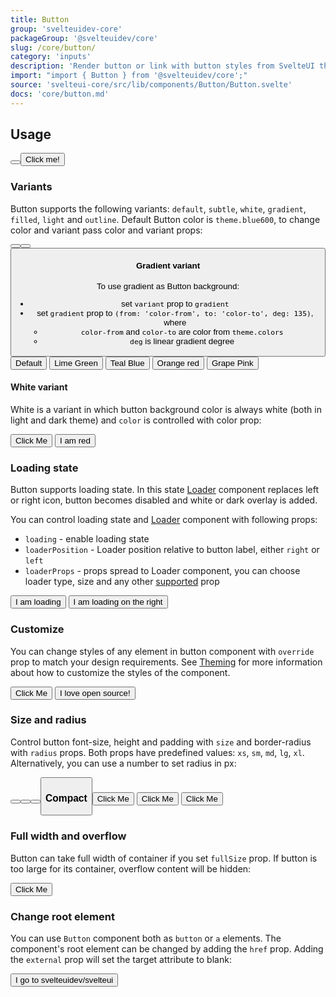```yaml
---
title: Button
group: 'svelteuidev-core'
packageGroup: '@svelteuidev/core'
slug: /core/button/
category: 'inputs'
description: 'Render button or link with button styles from SvelteUI theme'
import: "import { Button } from '@svelteuidev/core';"
source: 'svelteui-core/src/lib/components/Button/Button.svelte'
docs: 'core/button.md'
---
```


<script lang="ts">
    import { ActionIcon, Button, SimpleGrid } from '@svelteuidev/core';
    import { GithubLogo } from "radix-icons-svelte";
    import { Heading, Preview } from 'components'

    const simpleButtons = `
    <script>
        import { Button } from '@svelteuidev/core';
    <\/script>

    <Button \/>
    <Button>Click me!<\/Button>
    `;
    const variantButtons = `
    <script>
        import { Button } from '@svelteuidev/core';
    <\/script>

    <Button color="red" \/>
    <Button variant="outline"\/>
    <Button variant="filled"\/>
    `;
    const gradientButtons = `
    <script>
        import { Button } from '@svelteuidev/core';
    <\/script>

    <Button variant='gradient'>Default<\/Button>
    <Button variant='gradient' gradient={{from: 'teal', to: 'green', deg: 105}}>Lime Green<\/Button>
    <Button variant='gradient' gradient={{from: 'teal', to: 'blue', deg: 60}}>Teal Blue<\/Button>
    <Button variant='gradient' gradient={{from: 'orange', to: 'red', deg: 45}}>Orange red<\/Button>
    <Button variant='gradient' gradient={{from: 'grape', to: 'pink', deg: 35}}>Grape Pink<\/Button>
    `;
    const whiteButtons = `
    <script>
        import { Button } from '@svelteuidev/core';
    <\/script>

    <Button variant="white">Click Me<\/Button>
    <Button variant="white" color="red">I am red<\/Button>
    `;
    const loadingButtons = `
    <script>
        import { Button } from '@svelteuidev/core';
    <\/script>

    <Button loading={true}>I am loading<\/Button>
    <Button loading={true} loaderPosition={"right"}>I am loading on the right<\/Button>
    `;
    const customizeButtons = `
    <script>
        import { Button } from '@svelteuidev/core';
        import { GithubLogo } from "radix-icons-svelte";
    <\/script>

    <Button override={{ backgroundColor: 'red' }} variant='outline'>Click Me<\/Button>
    <Button>
        <GithubLogo size={16} \/> I love open source!
    <\/Button>
    `;
    const sizeButtons = `
    <script>
        import { Button } from '@svelteuidev/core';
    <\/script>

    <Button radius="lg" \/> // -> theme predefined large radius
    <Button radius={10} \/> // -> ( borderRadius: '10px' )
    <Button size="sm" \/> // -> predefined small size
    <Button size="lg" \/> // -> predefined large size
    `;
    const compactButtons = `
    <script>
        import { Button } from '@svelteuidev/core';
    <\/script>

    <Button compact>Click Me<\/Button>
    <Button variant='outline' compact>Click Me<\/Button>
    <Button variant='default' compact>Click Me<\/Button>
    `;
    const fullsizeButtons = `
    <script>
        import { Button } from '@svelteuidev/core';
    <\/script>

    <Button fullSize>Click Me<\/Button>
    `;
    const rootButtons = `
    <script>
        import { Button } from '@svelteuidev/core';
    <\/script>

    <Button href="https://github.com/svelteuidev/svelteui">I go to svelteuidev/svelteui<\/Button>
    `;
</script>

<Heading />

## Usage

<Preview code={simpleButtons}>
    <SimpleGrid cols={2}>
        <Button />
        <Button>Click me!</Button>
    </SimpleGrid>
</Preview>

### Variants

Button supports the following variants: `default`, `subtle`, `white`, `gradient`, `filled`, `light` and `outline`. Default Button color is `theme.blue600`, to change color and variant pass color and variant props:

<Preview code={variantButtons}>
    <SimpleGrid cols={3}>
        <Button color="red" />
        <Button variant="outline"/>
        <Button variant="filled"/>
    </SimpleGrid>
</Preview>

#### Gradient variant

To use gradient as Button background:

* set `variant` prop to `gradient`
* set `gradient` prop to `(from: 'color-from', to: 'color-to', deg: 135)`, where
    * `color-from` and `color-to` are color from `theme.colors`
    * `deg` is linear gradient degree

<Preview code={gradientButtons}>
    <SimpleGrid cols={5}>
        <Button variant='gradient'>Default</Button>
        <Button variant='gradient' gradient={{from: 'teal', to: 'green', deg: 105}}>Lime Green</Button>
        <Button variant='gradient' gradient={{from: 'teal', to: 'blue', deg: 60}}>Teal Blue</Button>
        <Button variant='gradient' gradient={{from: 'orange', to: 'red', deg: 45}}>Orange red</Button>
        <Button variant='gradient' gradient={{from: 'grape', to: 'pink', deg: 35}}>Grape Pink</Button>
    </SimpleGrid>
</Preview>

#### White variant

White is a variant in which button background color is always white (both in light and dark theme) and `color` is controlled with color prop:

<Preview code={whiteButtons}>
    <SimpleGrid cols={2}>
        <Button variant="white">Click Me</Button>
        <Button variant="white" color="red">I am red</Button>
    </SimpleGrid>
</Preview>

### Loading state

Button supports loading state. In this state [Loader](core/loader) component replaces left or right icon, button becomes disabled and white or dark overlay is added.

You can control loading state and [Loader](core/loader) component with following props:

* `loading` - enable loading state
* `loaderPosition` - Loader position relative to button label, either `right` or `left`
* `loaderProps` - props spread to Loader component, you can choose loader type, size and any other [supported](core/loader) prop

<Preview code={loadingButtons}>
    <SimpleGrid cols={2}>
        <Button loading={true}>I am loading</Button>
        <Button loading={true} loaderPosition={"right"}>I am loading on the right</Button>
    </SimpleGrid>
</Preview>

### Customize

You can change styles of any element in button component with `override` prop to match your design requirements. See [Theming](theming/utilities) for more information about how to customize the styles of the component.

<Preview code={loadingButtons}>
    <SimpleGrid cols={2}>
        <Button override={{ backgroundColor: 'red' }} variant='outline'>Click Me</Button>
        <Button>
            <GithubLogo size={16} /> I love open source!
        </Button>
    </SimpleGrid>
</Preview>

### Size and radius

Control button font-size, height and padding with `size` and border-radius with `radius` props. Both props have predefined values: `xs`, `sm`, `md`, `lg`, `xl`. Alternatively, you can use a number to set radius in px:

<Preview code={sizeButtons}>
    <SimpleGrid cols={4}>
        <Button radius="lg" />
        <Button radius={10} />
        <Button size="sm" />
        <Button size="lg" />
    </SimpleGrid>
</Preview>

### Compact

<Preview code={compactButtons}>
    <SimpleGrid cols={3}>
        <Button compact>Click Me</Button>
        <Button variant='outline' compact>Click Me</Button>
        <Button variant='default' compact>Click Me</Button>
    </SimpleGrid>
</Preview>

### Full width and overflow

Button can take full width of container if you set `fullSize` prop. If button is too large for its container, overflow content will be hidden:

<Preview code={fullsizeButtons}>
     <Button fullSize>Click Me</Button>
</Preview>

### Change root element

You can use `Button` component both as `button` or `a` elements. The component's root element can be changed by adding the `href` prop. Adding the `external` prop will set the target attribute to blank:

<Preview code={rootButtons}>
    <Button href="https://github.com/svelteuidev/svelteui">I go to svelteuidev/svelteui</Button>
</Preview>
